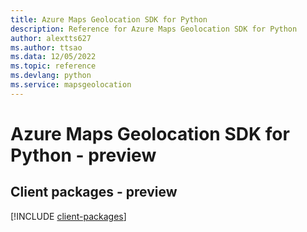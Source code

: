 ```yaml
---
title: Azure Maps Geolocation SDK for Python
description: Reference for Azure Maps Geolocation SDK for Python
author: alextts627
ms.author: ttsao
ms.data: 12/05/2022
ms.topic: reference
ms.devlang: python
ms.service: mapsgeolocation
---
```

# Azure Maps Geolocation SDK for Python - preview

## Client packages - preview
[!INCLUDE [client-packages](maps-geolocation-client-index.md)]